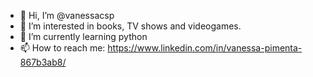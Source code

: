 - 👋 Hi, I’m @vanessacsp
- 👀 I’m interested in books, TV shows and videogames.
- 🌱 I’m currently learning python
- 📫 How to reach me: https://www.linkedin.com/in/vanessa-pimenta-867b3ab8/

<!---
vanessacsp/vanessacsp is a ✨ special ✨ repository because its `README.md` (this file) appears on your GitHub profile.
You can click the Preview link to take a look at your changes.
--->
